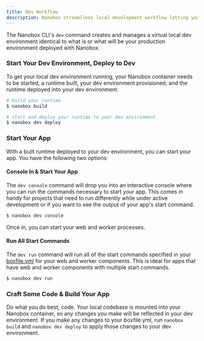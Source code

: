 ```yaml
---
title: Dev Workflow
description: Nanobox streamlines local development workflow letting you get code into production faster.
---
```


The Nanobox CLI's `dev` command creates and manages a virtual local dev environment identical to what is or what will be your production environment deployed with Nanobox.

### Start Your Dev Environment, Deploy to Dev
To get your local dev environment running, your Nanobox container needs to be started, a runtime built, your dev environment provisioned, and the runtime deployed into your dev environment.

```bash
# build your runtime
$ nanobox build

# start and deploy your runtime to your dev environment
$ nanobox dev deploy
```

### Start Your App
With a built runtime deployed to your dev environment, you can start your app. You have the following two options:

#### Console In & Start Your App
The `dev console` command will drop you into an interactive console where you can run the commands necessary to start your app. This comes in handy for projects that need to run differently while under active development or if you want to see the output of your app's start command.

```bash
$ nanobox dev console
```

Once in, you can start your web and worker processes.

#### Run All Start Commands
The `dev run` command will run all of the start commands specified in your [boxfile.yml](/boxfile/) for your web and worker components. This is ideal for apps that have web and worker components with multiple start commands.

```bash
$ nanobox dev run
```

### Craft Some Code & Build Your App
Do what you do best, code. Your local codebase is mounted into your Nanobox container, so any changes you make will be reflected in your dev environment. If you make any changes to your boxfile.yml, run `nanobox build` and `nanobox dev deploy` to apply those changes to your dev environment.

